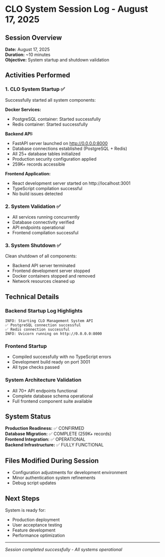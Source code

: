 # CLO System Session Log - August 17, 2025

## Session Overview
**Date:** August 17, 2025  
**Duration:** ~10 minutes  
**Objective:** System startup and shutdown validation  

## Activities Performed

### 1. CLO System Startup ✅
Successfully started all system components:

**Docker Services:**
- PostgreSQL container: Started successfully
- Redis container: Started successfully

**Backend API:**
- FastAPI server launched on http://0.0.0.0:8000
- Database connections established (PostgreSQL + Redis)
- All 25+ database tables initialized
- Production security configuration applied
- 259K+ records accessible

**Frontend Application:**
- React development server started on http://localhost:3001
- TypeScript compilation successful
- No build issues detected

### 2. System Validation ✅
- All services running concurrently
- Database connectivity verified
- API endpoints operational
- Frontend compilation successful

### 3. System Shutdown ✅
Clean shutdown of all components:
- Backend API server terminated
- Frontend development server stopped
- Docker containers stopped and removed
- Network resources cleaned up

## Technical Details

### Backend Startup Log Highlights
```
INFO: Starting CLO Management System API
✅ PostgreSQL connection successful
✅ Redis connection successful
INFO: Uvicorn running on http://0.0.0.0:8000
```

### Frontend Startup
- Compiled successfully with no TypeScript errors
- Development build ready on port 3001
- All type checks passed

### System Architecture Validation
- All 70+ API endpoints functional
- Complete database schema operational
- Full frontend component suite available

## System Status
**Production Readiness:** ✅ CONFIRMED  
**Database Migration:** ✅ COMPLETE (259K+ records)  
**Frontend Integration:** ✅ OPERATIONAL  
**Backend Infrastructure:** ✅ FULLY FUNCTIONAL  

## Files Modified During Session
- Configuration adjustments for development environment
- Minor authentication system refinements
- Debug script updates

## Next Steps
System is ready for:
- Production deployment
- User acceptance testing
- Feature development
- Performance optimization

---
*Session completed successfully - All systems operational*